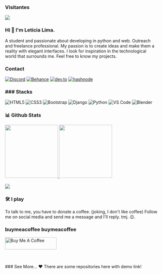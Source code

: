 ### Visitantes

![](https://visitor-badge.glitch.me/badge?page_id=eticialima)
<br> 

### Hi 👋 I'm Leticia Lima.

A student and passionate about developing in python and web. Outreach and freelance professional. My passion is to create ideas and make them a reality with elegant interfaces. I look for inspiration in the technological world that surrounds me. Feel free to know my projects.
<br> 

### Contact

<p>  
  <a href="https://www.instagram.com/eticialima/"><img alt="Discord" src="https://img.shields.io/badge/Instagram-E4405F?style=for-the-badge&logo=instagram&logoColor=white"/></a>
  <a href="https://www.behance.net/eticialima"><img alt="Behance" src="https://img.shields.io/badge/-Behance-blue?style=for-the-badge&logo=behance&logoColor=white"/></a>
  <a href="https://dev.to/eticialima"><img alt="dev.to" src="https://img.shields.io/badge/dev.to-0A0A0A?style=for-the-badge&logo=devdotto&logoColor=white"/></a>
   <a href="https://hashnode.com/@eticia"><img alt="hashnode" src="https://img.shields.io/badge/Hashnode-2962FF?style=for-the-badge&logo=hashnode&logoColor=white"/></a>
  </p>

<h3>### Stacks</h3> 
<p> 
  <img alt="HTML5" src="https://img.shields.io/badge/html5%20-%23E34F26.svg?&style=for-the-badge&logo=html5&logoColor=white"/>
  <img alt="CSS3" src="https://img.shields.io/badge/css3%20-%231572B6.svg?&style=for-the-badge&logo=css3&logoColor=white"/> 
  <img alt="Bootstrap" src="https://img.shields.io/badge/Bootstrap-563D7C?style=for-the-badge&logo=bootstrap&logoColor=white"/> 
  <img alt="Django" src="https://img.shields.io/badge/Django-092E20?style=for-the-badge&logo=django&logoColor=white"/> 
  <img alt="Python" src="https://img.shields.io/badge/python%20-%2314354C.svg?&style=for-the-badge&logo=python&logoColor=white"/>   
  <img alt="VS Code" src="http://img.shields.io/badge/-VS%20Code-007ACC?style=for-the-badge&logo=github&logoColor=white" />  
  <img alt="Blender" src="https://img.shields.io/badge/blender%20-%23F5792A.svg?&style=for-the-badge&logo=blender&logoColor=white"/> 
</p> 
 
### 📊 Github Stats  

 <a href="#">
  <img src="https://github-readme-stats.vercel.app/api?username=eticialima&show_icons=true&count_private=true&theme=dark" height="175">
  <img src="https://github-readme-stats.vercel.app/api/top-langs/?username=eticialima&layout=compact&theme=dark&hide=css,html" height = "175">
   <br>
   <br>
  <img src="https://komarev.com/ghpvc/?username=eticialima-26&color=green&label=+Developers+Inspired"/>
</a>
 

### 🛠️ I play

To talk to me, you have to donate a coffee. (joking, I don't like coffee)
Follow me on social media and send me a message and I'll reply. tmj. 😉.

### buymeacoffee buymeacoffee

<a  href="https://www.buymeacoffee.com/leticialima" target="_blank"><img  src="https://cdn.buymeacoffee.com/buttons/default-red.png" alt="Buy Me A Coffee" height="40" width="170" ></a>

</p><br><br>  
### See More... ❤️ There are some repositories here with demo link! 
<br><br>

